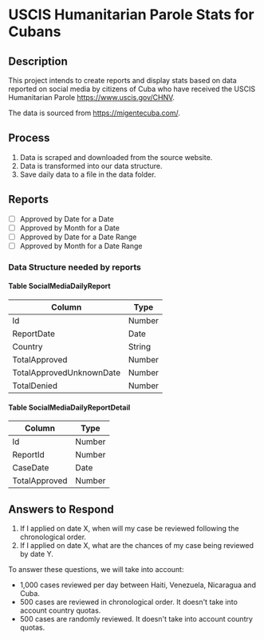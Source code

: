 # USCIS Humanitarian Parole Stats for Cubans

## Description

This project intends to create reports and display stats based on data reported on social media by citizens of Cuba who have received the USCIS Humanitarian Parole https://www.uscis.gov/CHNV.

The data is sourced from https://migentecuba.com/.

## Process

1. Data is scraped and downloaded from the source website.
2. Data is transformed into our data structure.
3. Save daily data to a file in the data folder.

## Reports

- [ ] Approved by Date for a Date
- [ ] Approved by Month for a Date
- [ ] Approved by Date for a Date Range
- [ ] Approved by Month for a Date Range

### Data Structure needed by reports

#### Table SocialMediaDailyReport

| Column                   | Type    |
| ------------------------ | ------- |
| Id                       | Number  |
| ReportDate               | Date    |
| Country                  | String  |
| TotalApproved            | Number  |
| TotalApprovedUnknownDate | Number  |
| TotalDenied              | Number  |

#### Table SocialMediaDailyReportDetail

| Column        | Type    |
| ------------- | ------- |
| Id            | Number  |
| ReportId      | Number  |
| CaseDate      | Date    |
| TotalApproved | Number  |

## Answers to Respond

1. If I applied on date X, when will my case be reviewed following the chronological order.
2. If I applied on date X, what are the chances of my case being reviewed by date Y.

To answer these questions, we will take into account:
- 1,000 cases reviewed per day between Haiti, Venezuela, Nicaragua and Cuba.
- 500 cases are reviewed in chronological order. It doesn't take into account country quotas.
- 500 cases are randomly reviewed. It doesn't take into account country quotas.